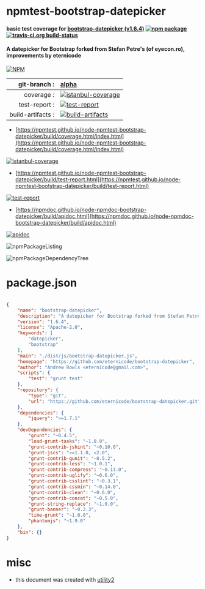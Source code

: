 # npmtest-bootstrap-datepicker

#### basic test coverage for  [bootstrap-datepicker (v1.6.4)](https://github.com/eternicode/bootstrap-datepicker)  [![npm package](https://img.shields.io/npm/v/npmtest-bootstrap-datepicker.svg?style=flat-square)](https://www.npmjs.org/package/npmtest-bootstrap-datepicker) [![travis-ci.org build-status](https://api.travis-ci.org/npmtest/node-npmtest-bootstrap-datepicker.svg)](https://travis-ci.org/npmtest/node-npmtest-bootstrap-datepicker)

#### A datepicker for Bootstrap forked from Stefan Petre's (of eyecon.ro), improvements by eternicode

[![NPM](https://nodei.co/npm/bootstrap-datepicker.png?downloads=true&downloadRank=true&stars=true)](https://www.npmjs.com/package/bootstrap-datepicker)

| git-branch : | [alpha](https://github.com/npmtest/node-npmtest-bootstrap-datepicker/tree/alpha)|
|--:|:--|
| coverage : | [![istanbul-coverage](https://npmtest.github.io/node-npmtest-bootstrap-datepicker/build/coverage.badge.svg)](https://npmtest.github.io/node-npmtest-bootstrap-datepicker/build/coverage.html/index.html)|
| test-report : | [![test-report](https://npmtest.github.io/node-npmtest-bootstrap-datepicker/build/test-report.badge.svg)](https://npmtest.github.io/node-npmtest-bootstrap-datepicker/build/test-report.html)|
| build-artifacts : | [![build-artifacts](https://npmtest.github.io/node-npmtest-bootstrap-datepicker/glyphicons_144_folder_open.png)](https://github.com/npmtest/node-npmtest-bootstrap-datepicker/tree/gh-pages/build)|

- [https://npmtest.github.io/node-npmtest-bootstrap-datepicker/build/coverage.html/index.html](https://npmtest.github.io/node-npmtest-bootstrap-datepicker/build/coverage.html/index.html)

[![istanbul-coverage](https://npmtest.github.io/node-npmtest-bootstrap-datepicker/build/screenCapture.buildCi.browser.%252Ftmp%252Fbuild%252Fcoverage.lib.html.png)](https://npmtest.github.io/node-npmtest-bootstrap-datepicker/build/coverage.html/index.html)

- [https://npmtest.github.io/node-npmtest-bootstrap-datepicker/build/test-report.html](https://npmtest.github.io/node-npmtest-bootstrap-datepicker/build/test-report.html)

[![test-report](https://npmtest.github.io/node-npmtest-bootstrap-datepicker/build/screenCapture.buildCi.browser.%252Ftmp%252Fbuild%252Ftest-report.html.png)](https://npmtest.github.io/node-npmtest-bootstrap-datepicker/build/test-report.html)

- [https://npmdoc.github.io/node-npmdoc-bootstrap-datepicker/build/apidoc.html](https://npmdoc.github.io/node-npmdoc-bootstrap-datepicker/build/apidoc.html)

[![apidoc](https://npmdoc.github.io/node-npmdoc-bootstrap-datepicker/build/screenCapture.buildCi.browser.%252Ftmp%252Fbuild%252Fapidoc.html.png)](https://npmdoc.github.io/node-npmdoc-bootstrap-datepicker/build/apidoc.html)

![npmPackageListing](https://npmtest.github.io/node-npmtest-bootstrap-datepicker/build/screenCapture.npmPackageListing.svg)

![npmPackageDependencyTree](https://npmtest.github.io/node-npmtest-bootstrap-datepicker/build/screenCapture.npmPackageDependencyTree.svg)



# package.json

```json

{
    "name": "bootstrap-datepicker",
    "description": "A datepicker for Bootstrap forked from Stefan Petre's (of eyecon.ro), improvements by eternicode",
    "version": "1.6.4",
    "license": "Apache-2.0",
    "keywords": [
        "datepicker",
        "bootstrap"
    ],
    "main": "./dist/js/bootstrap-datepicker.js",
    "homepage": "https://github.com/eternicode/bootstrap-datepicker",
    "author": "Andrew Rowls <eternicode@gmail.com>",
    "scripts": {
        "test": "grunt test"
    },
    "repository": {
        "type": "git",
        "url": "https://github.com/eternicode/bootstrap-datepicker.git"
    },
    "dependencies": {
        "jquery": ">=1.7.1"
    },
    "devDependencies": {
        "grunt": "~0.4.5",
        "load-grunt-tasks": "~1.0.0",
        "grunt-contrib-jshint": "~0.10.0",
        "grunt-jscs": ">=1.1.0, <2.0",
        "grunt-contrib-qunit": "~0.5.2",
        "grunt-contrib-less": "~1.0.1",
        "grunt-contrib-compress": "~0.13.0",
        "grunt-contrib-uglify": "~0.6.0",
        "grunt-contrib-csslint": "~0.3.1",
        "grunt-contrib-cssmin": "~0.14.0",
        "grunt-contrib-clean": "~0.6.0",
        "grunt-contrib-concat": "~0.5.0",
        "grunt-string-replace": "~1.0.0",
        "grunt-banner": "~0.2.3",
        "time-grunt": "~1.0.0",
        "phantomjs": "~1.9.0"
    },
    "bin": {}
}
```



# misc
- this document was created with [utility2](https://github.com/kaizhu256/node-utility2)
